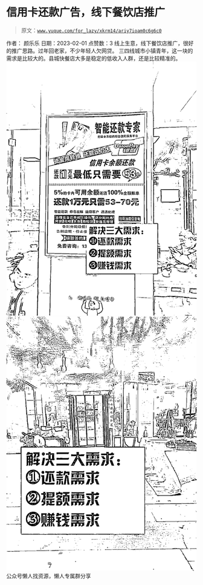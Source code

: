 # 信用卡还款广告，线下餐饮店推广

> 原文：[`www.yuque.com/for_lazy/xkrm14/ariy7ioam0c6g6c0`](https://www.yuque.com/for_lazy/xkrm14/ariy7ioam0c6g6c0)

<ne-p id="ua41ac8cb" data-lake-id="ua41ac8cb"><ne-text id="ue057c691">作者： 颜乐乐</ne-text></ne-p> <ne-p id="ufef1c606" data-lake-id="ufef1c606"><ne-text id="uc87e4957">日期：2023-02-01</ne-text></ne-p> <ne-p id="u3ffabdd1" data-lake-id="u3ffabdd1"><ne-text id="u67fd27b3">点赞数：</ne-text><ne-text id="u4e782162" ne-bold="true">3</ne-text></ne-p> <ne-hole id="u235bd14f" data-lake-id="u235bd14f"><ne-card data-card-name="hr" data-card-type="block" id="mKMxG" data-event-boundary="card"><ne-p id="uccbcbb8a" data-lake-id="uccbcbb8a"><ne-text id="u0f41c4e8">线上生意，线下餐饮店推广，很好的推广思路。过年回老家，不少年轻人欠网贷。</ne-text> <ne-text id="ud559a0ac">三四线城市小镇青年，这一块的需求是比较大的。县城快餐店大多是稳定的低收入人群，还是比较精准的。</ne-text></ne-p> <ne-p id="u0f8f287b" data-lake-id="u0f8f287b"><ne-card data-card-name="image" data-card-type="inline" id="o6XBI" data-event-boundary="card">![](img/d14910297139d649e45fd5b002b7e93e.png)</ne-card></ne-p> <ne-p id="ueab8d60a" data-lake-id="ueab8d60a"><ne-card data-card-name="image" data-card-type="inline" id="ek4nu" data-event-boundary="card">![](img/55541e7347d770de7ccea1200a05b1eb.png)</ne-card></ne-p> <ne-hole id="u55e6a839" data-lake-id="u55e6a839"><ne-card data-card-name="hr" data-card-type="block" id="eOcnK" data-event-boundary="card"><ne-p id="uecfb5e74" data-lake-id="uecfb5e74"><ne-text id="ub5e6bfa3">公众号懒人找资源，懒人专属群分享</ne-text></ne-p></ne-card></ne-hole></ne-card></ne-hole>